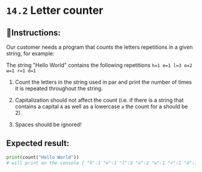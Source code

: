 # `14.2` Letter counter

## 📝Instructions:

Our customer needs a program that counts the letters repetitions in a given string, for example:

The string "Hello World" contains the following repetitions `h=1 e=1 l=3 o=2 w=1 r=1 d=1`

1. Count the letters in the string used in par and print the number of times it is repeated throughout the string.

2. Capitalization should not affect the count (i.e. if there is a string that contains a capital `A` as well as a lowercase `a` the count for a should be 2).

3. Spaces should be ignored!

## Expected result:

```py
print(count("Hello World"))
# will print on the console { "h":1 "e":1 "l":3 "o":2 "w":1 "r":1 "d":1 }
```
